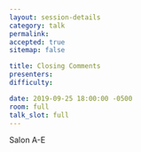 ```yaml
---
layout: session-details
category: talk
permalink:
accepted: true
sitemap: false

title: Closing Comments
presenters:
difficulty:

date: 2019-09-25 18:00:00 -0500
room: full
talk_slot: full
---
```

Salon A-E
